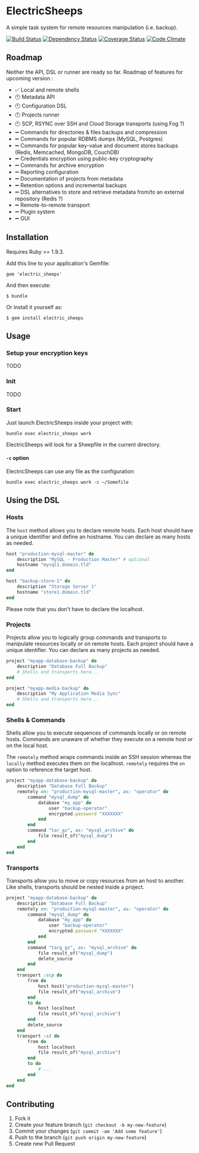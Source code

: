 # ElectricSheeps

A simple task system for remote resources manipulation (i.e. backup).

[![Build Status](https://travis-ci.org/servebox/electric_sheeps.png)](https://travis-ci.org/servebox/electric_sheeps)
[![Dependency Status](https://gemnasium.com/servebox/electric_sheeps.png)](https://gemnasium.com/servebox/electric_sheeps)
[![Coverage Status](https://coveralls.io/repos/servebox/electric_sheeps/badge.png)](https://coveralls.io/r/servebox/electric_sheeps)
[![Code Climate](https://codeclimate.com/github/servebox/electric_sheeps.png)](https://codeclimate.com/github/servebox/electric_sheeps)

## Roadmap

Neither the API, DSL or runner are ready so far. Roadmap of features for upcoming version :

* :white_check_mark: Local and remote shells
* :clock11: Metadata API
* :clock11: Configuration DSL
* :clock11: Projects runner
* :clock11: SCP, RSYNC over SSH and Cloud Storage transports (using Fog ?)
* :heavy_minus_sign: Commands for directories & files backups and compression
* :heavy_minus_sign: Commands for popular RDBMS dumps (MySQL, Postgres)
* :heavy_minus_sign: Commands for popular key-value and document stores backups (Redis, Memcached, MongoDB, CouchDB)
* :heavy_minus_sign: Credentials encryption using public-key cryptography
* :heavy_minus_sign: Commands for archive encryption
* :heavy_minus_sign: Reporting configuration
* :heavy_minus_sign: Documentation of projects from metadata
* :heavy_minus_sign: Retention options and incremental backups
* :heavy_minus_sign: DSL alternatives to store and retrieve metadata from/to an external repository (Redis ?)
* :heavy_minus_sign: Remote-to-remote transport
* :heavy_minus_sign: Plugin system
* :heavy_minus_sign: GUI


## Installation

Requires Ruby >= 1.9.3.

Add this line to your application's Gemfile:

    gem 'electric_sheeps'

And then execute:

    $ bundle

Or install it yourself as:

    $ gem install electric_sheeps

## Usage

### Setup your encryption keys

TODO

### Init

TODO

### Start

Just launch ElectricSheeps inside your project with:

```
bundle exec electric_sheeps work
```

ElectricSheeps will look for a Sheepfile in the current directory.

#### `-c` option

ElectricSheeps can use any file as the configuration:

```
bundle exec electric_sheeps work -c ~/Somefile 
```

## Using the DSL

### Hosts

The `host` method allows you to declare remote hosts. Each host should have a unique
identifier and define an hostname. You can declare as many hosts as needed.

```ruby
host "production-mysql-master" do
    description "MySQL - Production Master" # optional
    hostname "mysql1.domain.tld"
end

host "backup-store-1" do
    description "Storage Server 1"
    hostname "store1.domain.tld"
end
```

Please note that you don't have to declare the localhost.

### Projects

Projects allow you to logically group commands and transports to manipulate resources locally or
on remote hosts. Each project should have a unique
identifier. You can declare as many projects as needed.

```ruby
project "myapp-database-backup" do
    description "Database Full Backup"
    # Shells and transports here...
end

project "myapp-media-backup" do
    description "My Application Media Sync"
    # Shells and transports here...
end
```

### Shells & Commands

Shells allow you to execute sequences of commands locally or on remote hosts. Commands
are unaware of whether they execute on a remote host or on the local host.

The `remotely` method wraps commands inside an SSH session whereas the `locally` method
executes them on the localhost. `remotely` requires the `on` option to reference the
target host.

```ruby
project "myapp-database-backup" do
    description "Database Full Backup"
    remotely on: "production-mysql-master", as: "operator" do
        command "mysql_dump" do
            database "my_app" do
                user "backup-operator"
                encrypted.password "XXXXXXX"
            end
        end
        command "tar_gz", as: "mysql_archive" do
            file result_of("mysql_dump")
        end
    end
end
```

### Transports

Transports allow you to move or copy resources from an host to another. Like shells, transports should be nested inside a project.

```ruby
project "myapp-database-backup" do
    description "Database Full Backup"
    remotely on: "production-mysql-master", as: "operator" do
        command "mysql_dump" do
            database "my_app" do
                user "backup-operator"
                encrypted.password "XXXXXXX"
            end
        end
        command "targ_gz", as: "mysql_archive" do
            file result_of("mysql_dump")
            delete_source
        end
    end
    transport :scp do
        from do
            host host("production-mysql-master")
            file result_of("mysql_archive")
        end
        to do
            host localhost
            file result_of("mysql_archive")
        end
        delete_source
    end
    transport :s3 do
        from do
            host localhost
            file result_of("mysql_archive")
        end
        to do
            # ...
        end
    end
end
```

## Contributing

1. Fork it
2. Create your feature branch (`git checkout -b my-new-feature`)
3. Commit your changes (`git commit -am 'Add some feature'`)
4. Push to the branch (`git push origin my-new-feature`)
5. Create new Pull Request

